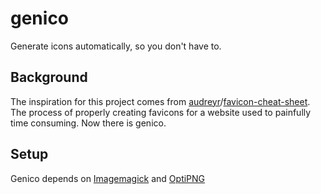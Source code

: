 genico
======

Generate icons automatically, so you don't have to.

## Background

The inspiration for this project comes from [audreyr](https://github.com/audreyr)/[favicon-cheat-sheet](https://github.com/audreyr/favicon-cheat-sheet).  The process of properly creating favicons for a website used to painfully time consuming.  Now there is genico.

## Setup

Genico depends on [Imagemagick](http://www.imagemagick.org/) and [OptiPNG](http://optipng.sourceforge.net/)